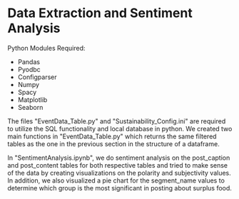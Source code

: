 # Data Extraction and Sentiment Analysis

Python Modules Required:
- Pandas
- Pyodbc
- Configparser
- Numpy
- Spacy
- Matplotlib
- Seaborn

The files "EventData_Table.py" and "Sustainability_Config.ini" are required to utilize the SQL functionality and local database in python. We created two main functions in "EventData_Table.py" which returns the same filtered tables as the one in the previous section in the structure of a dataframe.

In "SentimentAnalysis.ipynb", we do sentiment analysis on the post_caption and post_content tables for both respective tables and tried to make sense of the data by creating visualizations on the polarity and subjectivity values. In addition, we also visualized a pie chart for the segment_name values to determine which group is the most significant in posting about surplus food.

